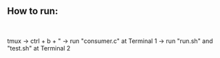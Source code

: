 <h2>How to run:</h2><br>
  <p>tmux -> ctrl + b + " -> run "consumer.c" at Terminal 1 -> run "run.sh" and "test.sh" at Terminal 2</p>
